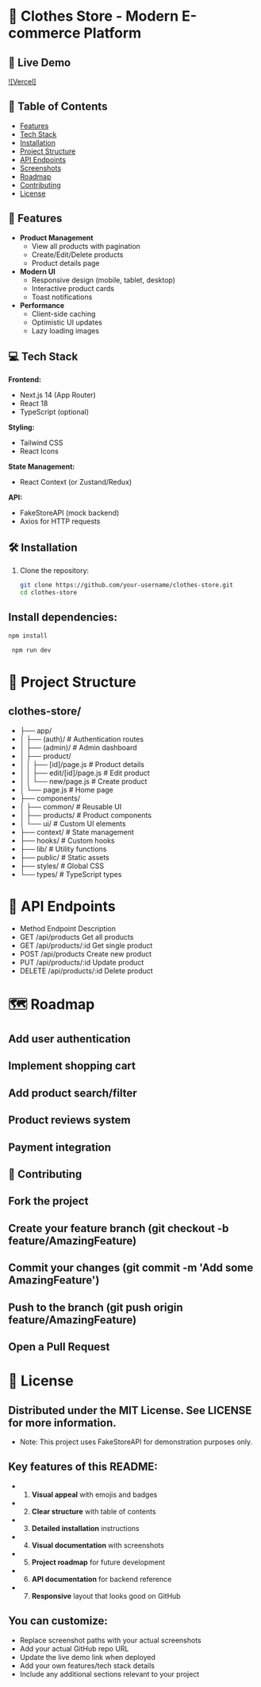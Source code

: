 # 👕 Clothes Store - Modern E-commerce Platform

## 🌟 Live Demo

[![Vercel]](https://clothes-store-demo.vercel.app/)

## 📌 Table of Contents

- [Features](#-features)
- [Tech Stack](#-tech-stack)
- [Installation](#-installation)
- [Project Structure](#-project-structure)
- [API Endpoints](#-api-endpoints)
- [Screenshots](#-screenshots)
- [Roadmap](#-roadmap)
- [Contributing](#-contributing)
- [License](#-license)

## 🚀 Features

- **Product Management**
  - View all products with pagination
  - Create/Edit/Delete products
  - Product details page
- **Modern UI**
  - Responsive design (mobile, tablet, desktop)
  - Interactive product cards
  - Toast notifications
- **Performance**
  - Client-side caching
  - Optimistic UI updates
  - Lazy loading images

## 💻 Tech Stack

**Frontend:**

- Next.js 14 (App Router)
- React 18
- TypeScript (optional)

**Styling:**

- Tailwind CSS
- React Icons

**State Management:**

- React Context (or Zustand/Redux)

**API:**

- FakeStoreAPI (mock backend)
- Axios for HTTP requests

## 🛠️ Installation

1. Clone the repository:
   ```bash
   git clone https://github.com/your-username/clothes-store.git
   cd clothes-store
   ```

## Install dependencies:

```bash
npm install
```

```bash
 npm run dev
```

# 📂 Project Structure

## clothes-store/

- ├── app/
- │ ├── (auth)/ # Authentication routes
- │ ├── (admin)/ # Admin dashboard
- │ ├── product/
- │ │ ├── [id]/page.js # Product details
- │ │ ├── edit/[id]/page.js # Edit product
- │ │ └── new/page.js # Create product
- │ └── page.js # Home page
- ├── components/
- │ ├── common/ # Reusable UI
- │ ├── products/ # Product components
- │ └── ui/ # Custom UI elements
- ├── context/ # State management
- ├── hooks/ # Custom hooks
- ├── lib/ # Utility functions
- ├── public/ # Static assets
- ├── styles/ # Global CSS
- └── types/ # TypeScript types

# 🔌 API Endpoints

- Method Endpoint Description
- GET /api/products Get all products
- GET /api/products/:id Get single product
- POST /api/products Create new product
- PUT /api/products/:id Update product
- DELETE /api/products/:id Delete product

# 🗺️ Roadmap

## Add user authentication

## Implement shopping cart

## Add product search/filter

## Product reviews system

## Payment integration

## 🤝 Contributing

## Fork the project

## Create your feature branch (git checkout -b feature/AmazingFeature)

## Commit your changes (git commit -m 'Add some AmazingFeature')

## Push to the branch (git push origin feature/AmazingFeature)

## Open a Pull Request

# 📜 License

## Distributed under the MIT License. See LICENSE for more information.

- Note: This project uses FakeStoreAPI for demonstration purposes only.

## Key features of this README:

- 1. **Visual appeal** with emojis and badges
- 2. **Clear structure** with table of contents
- 3. **Detailed installation** instructions
- 4. **Visual documentation** with screenshots
- 5. **Project roadmap** for future development
- 6. **API documentation** for backend reference
- 7. **Responsive** layout that looks good on GitHub

## You can customize:

- Replace screenshot paths with your actual screenshots
- Add your actual GitHub repo URL
- Update the live demo link when deployed
- Add your own features/tech stack details
- Include any additional sections relevant to your project
